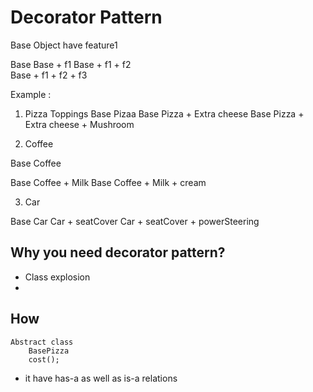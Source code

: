 # Decorator Pattern 

Base Object have feature1 

Base 
Base + f1
Base + f1 + f2     
Base + f1 + f2 + f3



Example : 
1. Pizza Toppings
Base Pizaa
Base Pizza + Extra cheese 
Base Pizza + Extra cheese + Mushroom 


2. Coffee 

Base Coffee 

Base Coffee + Milk 
Base Coffee + Milk + cream

3. Car

Base Car 
Car + seatCover 
Car + seatCover + powerSteering 


## Why you need decorator pattern? 
- Class explosion 
- 


## How 


    Abstract class 
        BasePizza
        cost();



* it have has-a  as well as is-a relations 



